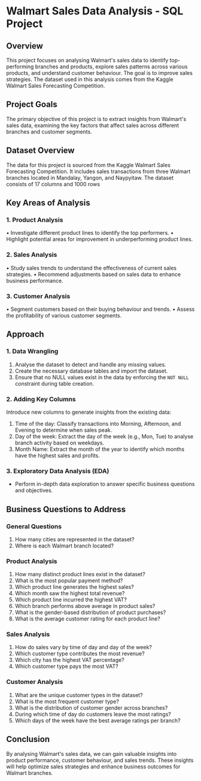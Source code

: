 # Walmart Sales Data Analysis - SQL Project

## Overview
This project focuses on analysing Walmart's sales data to identify top-performing branches and products, explore sales patterns across various products, and understand customer behaviour. The goal is to improve sales strategies. The dataset used in this analysis comes from the Kaggle Walmart Sales Forecasting Competition.

## Project Goals
The primary objective of this project is to extract insights from Walmart's sales data, examining the key factors that affect sales across different branches and customer segments.

## Dataset Overview
The data for this project is sourced from the Kaggle Walmart Sales Forecasting Competition. It includes sales transactions from three Walmart branches located in Mandalay, Yangon, and Naypyitaw. The dataset consists of 17 columns and 1000 rows

## Key Areas of Analysis
### 1. Product Analysis
•	Investigate different product lines to identify the top performers.
•	Highlight potential areas for improvement in underperforming product lines.

 ### 2. Sales Analysis
•	Study sales trends to understand the effectiveness of current sales strategies.
•	Recommend adjustments based on sales data to enhance business performance.

### 3. Customer Analysis
•	Segment customers based on their buying behaviour and trends.
•	Assess the profitability of various customer segments.

## Approach
### 1. Data Wrangling
1.	Analyse the dataset to detect and handle any missing values.
2.	Create the necessary database tables and import the dataset.
3.	Ensure that no NULL values exist in the data by enforcing the `NOT NULL` constraint during table creation.

### 2. Adding Key Columns
   Introduce new columns to generate insights from the existing data:
1.	Time of the day: Classify transactions into Morning, Afternoon, and Evening to determine when sales peak.
2.	Day of the week: Extract the day of the week (e.g., Mon, Tue) to analyse branch activity based on weekdays.
3.	Month Name: Extract the month of the year to identify which months have the highest sales and profits.

### 3.  Exploratory Data Analysis (EDA) 
   - Perform in-depth data exploration to answer specific business questions and objectives.

## Business Questions to Address

### General Questions
1.	How many cities are represented in the dataset?
2.	Where is each Walmart branch located?

 ### Product Analysis
1.	How many distinct product lines exist in the dataset?
2.	What is the most popular payment method?
3.	Which product line generates the highest sales?
4.	Which month saw the highest total revenue?
5.	Which product line incurred the highest VAT?
6.	Which branch performs above average in product sales?
7.	What is the gender-based distribution of product purchases?
8.	What is the average customer rating for each product line?

 ### Sales Analysis
1.	How do sales vary by time of day and day of the week?
2.	Which customer type contributes the most revenue?
3.	Which city has the highest VAT percentage?
4.	Which customer type pays the most VAT?

 ### Customer Analysis
1.	What are the unique customer types in the dataset?
2.	What is the most frequent customer type?
3.	What is the distribution of customer gender across branches?
4.	During which time of day do customers leave the most ratings?
5.	Which days of the week have the best average ratings per branch?

## Conclusion
By analysing Walmart's sales data, we can gain valuable insights into product performance, customer behaviour, and sales trends. These insights will help optimize sales strategies and enhance business outcomes for Walmart branches.
 
